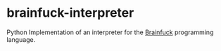 # brainfuck-interpreter

Python Implementation of an interpreter for the [Brainfuck](https://en.wikipedia.org/wiki/Brainfuck) programming language.
